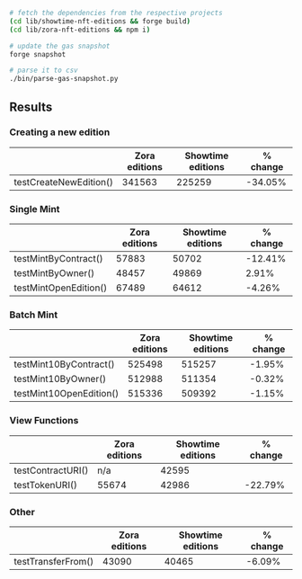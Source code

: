 
```sh
# fetch the dependencies from the respective projects
(cd lib/showtime-nft-editions && forge build)
(cd lib/zora-nft-editions && npm i)

# update the gas snapshot
forge snapshot

# parse it to csv
./bin/parse-gas-snapshot.py
```

## Results

### Creating a new edition

|                         | Zora editions | Showtime editions | % change |
| ----------------------- | ------------- | ----------------- | -------- |
| testCreateNewEdition()  | 341563        | 225259            | \-34.05% |

### Single Mint

|                         | Zora editions | Showtime editions | % change |
| ----------------------- | ------------- | ----------------- | -------- |
| testMintByContract()    | 57883         | 50702             | \-12.41% |
| testMintByOwner()       | 48457         | 49869             | 2.91%    |
| testMintOpenEdition()   | 67489         | 64612             | \-4.26%  |

### Batch Mint

|                         | Zora editions | Showtime editions | % change |
| ----------------------- | ------------- | ----------------- | -------- |
| testMint10ByContract()  | 525498        | 515257            | \-1.95%  |
| testMint10ByOwner()     | 512988        | 511354            | \-0.32%  |
| testMint10OpenEdition() | 515336        | 509392            | \-1.15%  |

### View Functions

|                         | Zora editions | Showtime editions | % change |
| ----------------------- | ------------- | ----------------- | -------- |
| testContractURI()       | n/a           | 42595             |          |
| testTokenURI()          | 55674         | 42986             | \-22.79% |

### Other

|                         | Zora editions | Showtime editions | % change |
| ----------------------- | ------------- | ----------------- | -------- |
| testTransferFrom()      | 43090         | 40465             | \-6.09%  |
